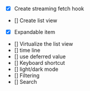* [x] Create streaming fetch hook
* [] Create list view
* [x] Expandable item
* [] Virtualize the list view
* [] time line
* [] use deferred value
* [] Keyboard shortcut
* [] light/dark mode
* [] Filtering
* [] Search
